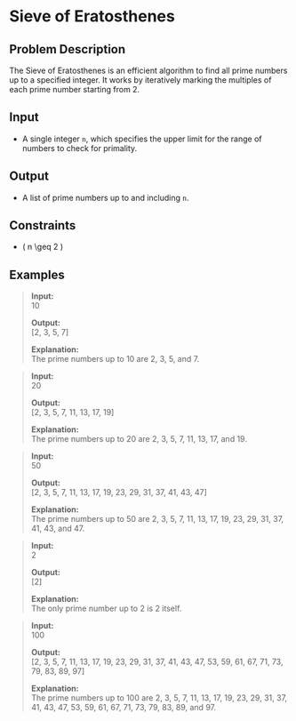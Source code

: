 # Sieve of Eratosthenes

## Problem Description
The Sieve of Eratosthenes is an efficient algorithm to find all prime numbers up to a specified integer. It works by iteratively marking the multiples of each prime number starting from 2.

## Input
- A single integer `n`, which specifies the upper limit for the range of numbers to check for primality.

## Output
- A list of prime numbers up to and including `n`.

## Constraints
- \( n \geq 2 \)

## Examples
> **Input:**  
> 10  
>
> **Output:**  
> \[2, 3, 5, 7\]  
>
> **Explanation:**  
> The prime numbers up to 10 are 2, 3, 5, and 7.

> **Input:**  
> 20  
>
> **Output:**  
> \[2, 3, 5, 7, 11, 13, 17, 19\]  
>
> **Explanation:**  
> The prime numbers up to 20 are 2, 3, 5, 7, 11, 13, 17, and 19.

> **Input:**  
> 50  
>
> **Output:**  
> \[2, 3, 5, 7, 11, 13, 17, 19, 23, 29, 31, 37, 41, 43, 47\]  
>
> **Explanation:**  
> The prime numbers up to 50 are 2, 3, 5, 7, 11, 13, 17, 19, 23, 29, 31, 37, 41, 43, and 47.

> **Input:**  
> 2  
>
> **Output:**  
> \[2\]  
>
> **Explanation:**  
> The only prime number up to 2 is 2 itself.

> **Input:**  
> 100  
>
> **Output:**  
> \[2, 3, 5, 7, 11, 13, 17, 19, 23, 29, 31, 37, 41, 43, 47, 53, 59, 61, 67, 71, 73, 79, 83, 89, 97\]  
>
> **Explanation:**  
> The prime numbers up to 100 are 2, 3, 5, 7, 11, 13, 17, 19, 23, 29, 31, 37, 41, 43, 47, 53, 59, 61, 67, 71, 73, 79, 83, 89, and 97.
